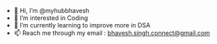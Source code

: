 - 👋 Hi, I’m @myhubbhavesh
- 👀 I’m interested in Coding
- 🌱 I’m currently learning to improve more in DSA
- 📫 Reach me through my email : bhavesh.singh.connect@gmail.com

<!---
myhubbhavesh/myhubbhavesh is a ✨ special ✨ repository because its `README.md` (this file) appears on your GitHub profile.
You can click the Preview link to take a look at your changes.
--->
